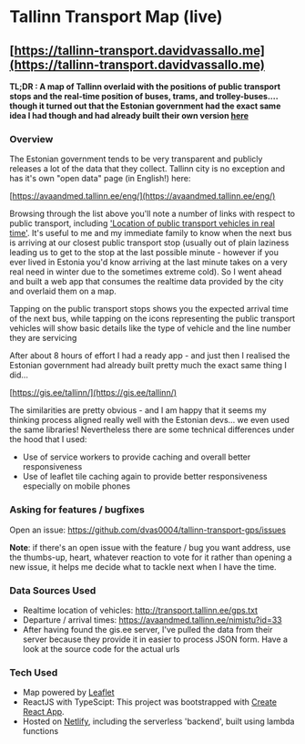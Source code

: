 # Tallinn Transport Map (live)

## [https://tallinn-transport.davidvassallo.me](https://tallinn-transport.davidvassallo.me)

**TL;DR : A map of Tallinn overlaid with the positions of public transport stops and the real-time position of buses, trams, and trolley-buses.... though it turned out that the Estonian government had the exact same idea I had though and had already built their own version [here](https://gis.ee/tallinn/)**

### Overview

The Estonian government tends to be very transparent and publicly releases a lot of the data that they collect. Tallinn city is no exception and has it's own "open data" page (in English!) here:

[https://avaandmed.tallinn.ee/eng/](https://avaandmed.tallinn.ee/eng/)

Browsing through the list above you'll note a number of links with respect to public transport, including ['Location of public transport vehicles in real time'](https://avaandmed.tallinn.ee/nimistu?id=35). It's useful to me and my immediate family to know when the next bus is arriving at our closest public transport stop (usually out of plain laziness leading us to get to the stop at the last possible minute - however if you ever lived in Estonia you'd know arriving at the last minute takes on a very real need in winter due to the sometimes extreme cold). So I went ahead and built a web app that consumes the realtime data provided by the city and overlaid them on a map. 

Tapping on the public transport stops shows you the expected arrival time of the next bus, while tapping on the icons representing the public transport vehicles will show basic details like the type of vehicle and the line number they are servicing

After about 8 hours of effort I had a ready app - and just then I realised the Estonian government had already built pretty much the exact same thing I did... 

[https://gis.ee/tallinn/](https://gis.ee/tallinn/)

The similarities are pretty obvious - and I am happy that it seems my thinking process aligned really well with the Estonian devs... we even used the same libraries! Nevertheless there are some technical differences under the hood that I used:

- Use of service workers to provide caching and overall better responsiveness
- Use of leaflet tile caching again to provide better responsiveness especially on mobile phones

### Asking for features / bugfixes

Open an issue: https://github.com/dvas0004/tallinn-transport-gps/issues

**Note**: if there's an open issue with the feature / bug you want address, use the thumbs-up, heart, whatever reaction to vote for it rather than opening a new issue, it helps me decide what to tackle next when I have the time.


### Data Sources Used

- Realtime location of vehicles: http://transport.tallinn.ee/gps.txt
- Departure / arrival times: https://avaandmed.tallinn.ee/nimistu?id=33
- After having found the gis.ee server, I've pulled the data from their server because they provide it in easier to process JSON form. Have a look at the source code for the actual urls

### Tech Used

* Map powered by [Leaflet](https://leafletjs.com/)
* ReactJS with TypeScipt: This project was bootstrapped with [Create React App](https://github.com/facebook/create-react-app).
* Hosted on [Netlify](https://www.netlify.com), including the serverless 'backend', built using lambda functions
